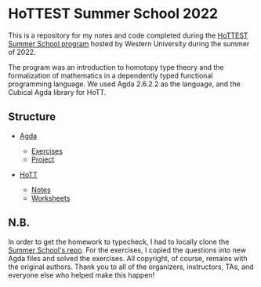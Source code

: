 # HoTTEST Summer School 2022

This is a repository for my notes and code completed during the 
[HoTTEST Summer School program](https://uwo.ca/math/faculty/kapulkin/seminars/hottest_summer_school_2022.html) 
hosted by Western University during the summer of 2022.

The program was an introduction to homotopy type theory and the formalization of mathematics in a
dependently typed functional programming language. We used Agda 2.6.2.2 as the language, and
the Cubical Agda library for HoTT.

## Structure

* [Agda](https://github.com/KripkesBeard/hottest-summer-school/tree/master/Agda)
    - [Exercises](https://github.com/KripkesBeard/hottest-summer-school/tree/master/Agda/Exercises)
    - [Project](https://github.com/KripkesBeard/hottest-summer-school/tree/master/Agda/Project)

* [HoTT](https://github.com/KripkesBeard/hottest-summer-school/tree/master/HoTT)
    - [Notes](https://github.com/KripkesBeard/hottest-summer-school/tree/master/HoTT/Notes)
    - [Worksheets](https://github.com/KripkesBeard/hottest-summer-school/tree/master/HoTT/Worksheets)

## N.B.

In order to get the homework to typecheck, I had to locally clone the 
[Summer School's repo](https://github.com/martinescardo/HoTTEST-Summer-School). 
For the exercises, I copied the questions into new Agda files and solved the
exercises. All copyright, of course, remains with the original authors. Thank 
you to all of the organizers, instructors, TAs, and everyone else who helped
make this happen!
